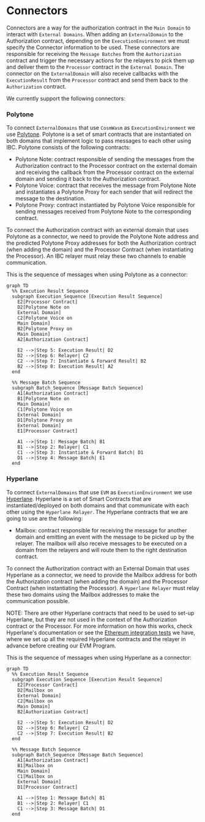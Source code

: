 # Connectors

Connectors are a way for the authorization contract in the `Main Domain` to interact with `External Domains`. When adding an `ExternalDomain` to the Authorization contract, depending on the `ExecutionEnvironment` we must specify the Connector information to be used. These connectors are responsible for receiving the `Message Batches` from the `Authorization` contract and trigger the necessary actions for the relayers to pick them up and deliver them to the `Processor` contract in the `External Domain`. The connector on the `ExternalDomain` will also receive callbacks with the `ExecutionResult` from the `Processor` contract and send them back to the `Authorization` contract.

We currently support the following connectors:

### Polytone

To connect `ExternalDomains` that use `CosmWasm` as `ExecutionEnvironment` we use [Polytone](https://github.com/DA0-DA0/polytone). Polytone is a set of smart contracts that are instantiated on both domains that implement logic to pass messages to each other using IBC. Polytone consists of the following contracts:
- Polytone Note: contract responsible of sending the messages from the Authorization contract to the Processor contract on the external domain and receiving the callback from the Processor contract on the external domain and sending it back to the Authorization contract.
- Polytone Voice: contract that receives the message from Polytone Note and instantiates a Polytone Proxy for each sender that will redirect the message to the destination.
- Polytone Proxy: contract instantiated by Polytone Voice responsible for sending messages received from Polytone Note to the corresponding contract.

To connect the Authorization contract with an external domain that uses Polytone as a connector, we need to provide the Polytone Note address and the predicted Polytone Proxy addresses for both the Authorization contract (when adding the domain) and the Processor Contract (when instantiating the Processor). An IBC relayer must relay these two channels to enable communication.

This is the sequence of messages when using Polytone as a connector:

```mermaid
graph TD
  %% Execution Result Sequence
  subgraph Execution_Sequence [Execution Result Sequence]
    E2[Processor Contract]
    D2[Polytone Note on
    External Domain]
    C2[Polytone Voice on
    Main Domain]
    B2[Polytone Proxy on
    Main Domain]
    A2[Authorization Contract]
    
    E2 -->|Step 5: Execution Result| D2
    D2 -->|Step 6: Relayer| C2
    C2 -->|Step 7: Instantiate & Forward Result| B2
    B2 -->|Step 8: Execution Result| A2
  end

  %% Message Batch Sequence
  subgraph Batch_Sequence [Message Batch Sequence]
    A1[Authorization Contract]
    B1[Polytone Note on
    Main Domain]
    C1[Polytone Voice on
    External Domain]
    D1[Polytone Proxy on
    External Domain]
    E1[Processor Contract]
    
    A1 -->|Step 1: Message Batch| B1
    B1 -->|Step 2: Relayer| C1
    C1 -->|Step 3: Instantiate & Forward Batch| D1
    D1 -->|Step 4: Message Batch| E1
  end
```

### Hyperlane

To connect `ExternalDomains` that use `EVM` as `ExecutionEnvironment` we use [Hyperlane](https://github.com/hyperlane-xyz/hyperlane-monorepo). Hyperlane is a set of Smart Contracts that are instantiated/deployed on both domains and that communicate with each other using the `Hyperlane Relayer`. The Hyperlane contracts that we are going to use are the following:
- Mailbox: contract responsible for receiving the message for another domain and emitting an event with the message to be picked up by the relayer. The mailbox will also receive messages to be executed on a domain from the relayers and will route them to the right destination contract.

To connect the Authorization contract with an External Domain that uses Hyperlane as a connector, we need to provide the Mailbox address for both the Authorization contract (when adding the domain) and the Processor Contract (when instantiating the Processor). A `Hyperlane Relayer` must relay these two domains using the Mailbox addresses to make the communication possible.

NOTE: There are other Hyperlane contracts that need to be used to set-up Hyperlane, but they are not used in the context of the Authorization contract or the Processor. For more information on how this works, check Hyperlane's documentation or see the [Ethereum integration tests](https://github.com/timewave-computer/valence-protocol/blob/main/local-interchaintest/examples/ethereum_integration_tests.rs) we have, where we set up all the required Hyperlane contracts and the relayer in advance before creating our EVM Program.

This is the sequence of messages when using Hyperlane as a connector:

```mermaid
graph TD
  %% Execution Result Sequence
  subgraph Execution_Sequence [Execution Result Sequence]
    E2[Processor Contract]
    D2[Mailbox on
    External Domain]
    C2[Mailbox on
    Main Domain]
    B2[Authorization Contract]
    
    E2 -->|Step 5: Execution Result| D2
    D2 -->|Step 6: Relayer| C2
    C2 -->|Step 7: Execution Result| B2
  end

  %% Message Batch Sequence
  subgraph Batch_Sequence [Message Batch Sequence]
    A1[Authorization Contract]
    B1[Mailbox on
    Main Domain]
    C1[Mailbox on
    External Domain]
    D1[Processor Contract]
    
    A1 -->|Step 1: Message Batch| B1
    B1 -->|Step 2: Relayer| C1
    C1 -->|Step 3: Message Batch| D1
  end
```
